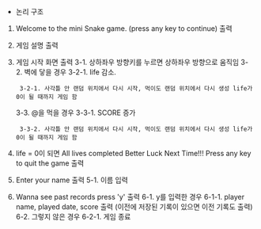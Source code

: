 - 논리 구조

1. Welcome to the mini Snake game. (press any key to continue) 출력
2. 게임 설명 출력
3. 게임 시작 화면 출력
   3-1. 상하좌우 방향키를 누르면 상하좌우 방향으로 움직임
   3-2. 벽에 닿을 경우
        3-2-1. life 감소.

        3-2-1. 사각틀 안 랜덤 위치에서 다시 시작, 먹이도 랜덤 위치에서 다시 생성 life가 0이 될 때까지 게임 함
   
   3-3. @을 먹을 경우
        3-3-1. SCORE 증가

        3-3-2. 사각틀 안 랜덤 위치에서 다시 시작, 먹이도 랜덤 위치에서 다시 생성 life가 0이 될 때까지 게임 함

4. life = 0이 되면 All lives completed Better Luck Next Time!!! Press any key to quit the game 출력

5. Enter your name 출력
   5-1. 이름 입력

6. Wanna see past records press 'y' 출력
   6-1. y를 입력한 경우
        6-1-1. player name, played date, score 출력 (이전에 저장된 기록이 있으면 이전 기록도 출력)
   6-2. 그렇지 않은 경우
        6-2-1. 게임 종료
